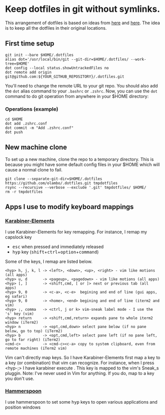 # Keep dotfiles in git without symlinks.

This arrangement of dotfiles is based on ideas from [here](https://news.ycombinator.com/item?id=11070797) and [here](https://github.com/anandpiyer/.dotfiles/tree/master/.dotfiles). The idea is to keep all the dotfiles in their original locations.

## First time setup
```
git init --bare $HOME/.dotfiles
alias dot='/usr/local/bin/git --git-dir=$HOME/.dotfiles/ --work-tree=$HOME'
dot config --local status.showUntrackedFiles no
dot remote add origin git@github.com:${YOUR_GITHUB_REPOSITORY}/.dotfiles.git
```
You'll need to change the remote URL to your git repo. You should also add the `dot` alias command to your `.bashrc` or  `.zshrc`. Now, you can use the `dot` command to do git operation from anywhere in your $HOME directory:

### Operations (example)
```
cd $HOME
dot add .zshrc.conf
dot commit -m "Add .zshrc.conf"
dot push
```
## New machine clone
To set up a new machine, clone the repo to a temporary directory. This is because you might have some default config files in your $HOME which will cause a normal clone to fail.
```
git clone --separate-git-dir=$HOME/.dotfiles https://github.com/olambo/.dotfiles.git tmpdotfiles
rsync --recursive --verbose --exclude '.git' tmpdotfiles/ $HOME/
rm -r tmpdotfiles
```
## Apps I use to modify keyboard mappings

### [Karabiner-Elements](https://pqrs.org/osx/karabiner/)
I use Karabiner-Elements for key remapping. For instance, I remap my capslock key
- <kbd>esc</kbd> when pressed and immediately released
- <kbd>hyp</kbd> key (<kbd>shift</kbd>+<kbd>ctrl</kbd>+<kbd>option</kbd>+<kbd>command</kbd>) 

Some of the keys, I remap are listed below.

```
<hyp> h, j, k, l -> <left>, <down>, <up>, <right> - vim like motions (all apps)
<hyp> u, d       -> <pageup>, <pagedown> - vim like motions (all apps)
<hyp> [, ]       -> <shift,cmd, [ or ]> next or previous tab (all apps)
<hyp> 9, 0       -> <c-a>, <c-e>  begining and end of line (gui apps, eg safari) 
<hyp> 9, 0       -> <home>, <end> begining and end of line (iterm2 and vim)
<hyp> ;, comma   -> <ctrl, j or k> vim-sneak label mode - I use the 's' key (vim)
<hyp> return     -> <shift,cmd,return> expands pane to whole iterm2 window (iTerm2) 
<hyp> n          -> <opt,cmd,down> select pane below (if no pane below, go to top) (iTerm2) 
<hyp> b          -> <opt,cmd,left> select pane left (if no pane left, go to far right) (iTerm2) 
<cmd-c>          -> <cmd-c><c-a> copy to system clipboard, even from remote machines (iTerm2 vim)
```
Vim can't directly map <hyp> keys. So I have Karabiner-Elements first map a <hyp> key to a key (or combination) that vim can recognize.
For instance, when I press <hyp-;> I have karabiner execute <ctrl-j>. This key is mapped to the vim's Sneak_s pluggin. Note: I've never used <ctrl-j> in Vim for anything. If you do, map to a key you don't use.

### [Hammerspoon](https://www.hammerspoon.org)
I use hammerspoon to set some <kbd>hyp</kbd> keys to open various applications and position windows

